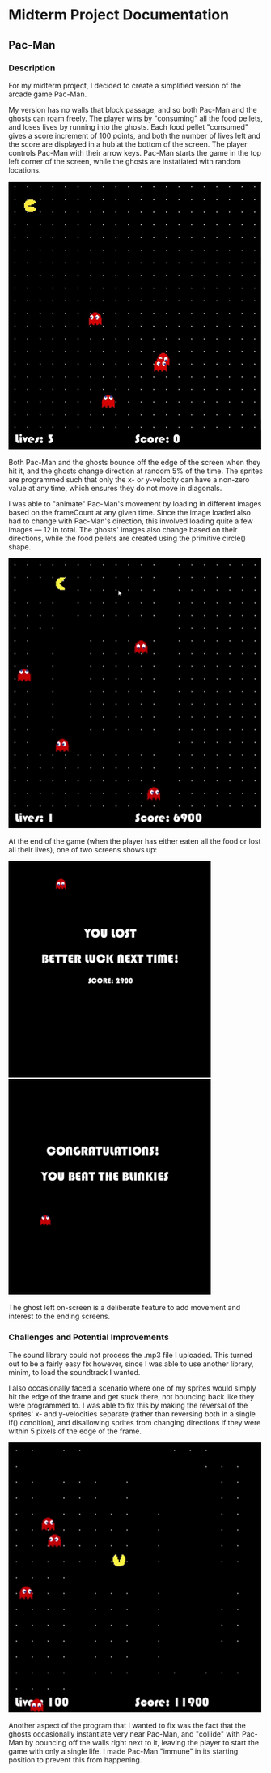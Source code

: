# Midterm Project Documentation

## Pac-Man

### Description

For my midterm project, I decided to create a simplified version of the arcade game Pac-Man. 

My version has no walls that block passage, and so both Pac-Man and the ghosts can roam freely. The player wins by "consuming" all the food pellets, and loses lives by running into the ghosts. Each food pellet "consumed" gives a score increment of 100 points, and both the number of lives left and the score are displayed in a hub at the bottom of the screen. The player controls Pac-Man with their arrow keys. Pac-Man starts the game in the top left corner of the screen, while the ghosts are instatiated with random locations.

<img src="june10.1.JPG" width="500">

Both Pac-Man and the ghosts bounce off the edge of the screen when they hit it, and the ghosts change direction at random 5% of the time. The sprites are programmed such that only the x- or y-velocity can have a non-zero value at any time, which ensures they do not move in diagonals.

I was able to "animate" Pac-Man's movement by loading in different images based on the frameCount at any given time. Since the image loaded also had to change with Pac-Man's direction, this involved loading quite a few images — 12 in total. The ghosts' images also change based on their directions, while the food pellets are created using the primitive circle() shape.

<img src="june10.2.gif" width="500">

At the end of the game (when the player has either eaten all the food or lost all their lives), one of two screens shows up: 

<img src="june10.5.gif" width="400">  <img src="june10.4.gif" width="400">

The ghost left on-screen is a deliberate feature to add movement and interest to the ending screens.

### Challenges and Potential Improvements

The sound library could not process the .mp3 file I uploaded. This turned out to be a fairly easy fix however, since I was able to use another library, minim, to load the soundtrack I wanted.

I also occasionally faced a scenario where one of my sprites would simply hit the edge of the frame and get stuck there, not bouncing back like they were programmed to. I was able to fix this by making the reversal of the sprites' x- and y-velocities separate (rather than reversing both in a single if() condition), and disallowing sprites from changing directions if they were within 5 pixels of the edge of the frame.

<img src="june10.3.gif" width="500">

Another aspect of the program that I wanted to fix was the fact that the ghosts occasionally instantiate very near Pac-Man, and "collide" with Pac-Man by bouncing off the walls right next to it, leaving the player to start the game with only a single life. I made Pac-Man "immune" in its starting position to prevent this from happening.
